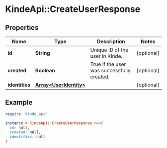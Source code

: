 # KindeApi::CreateUserResponse

## Properties

| Name | Type | Description | Notes |
| ---- | ---- | ----------- | ----- |
| **id** | **String** | Unique ID of the user in Kinde. | [optional] |
| **created** | **Boolean** | True if the user was successfully created. | [optional] |
| **identities** | [**Array&lt;UserIdentity&gt;**](UserIdentity.md) |  | [optional] |

## Example

```ruby
require 'kinde_api'

instance = KindeApi::CreateUserResponse.new(
  id: null,
  created: null,
  identities: null
)
```

